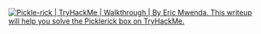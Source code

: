 <a target="_blank" href="https://medium.com/@ericmwendarobert/pickle-rick-tryhackme-walk-through-856c4b85e5f0"><img src="https://github-readme-medium-recent-article.vercel.app/medium/@ericmwenda/0" alt="Pickle-rick | TryHackMe | Walkthrough | By Eric Mwenda. This writeup will help you solve the Picklerick box on TryHackMe."></a>

